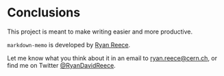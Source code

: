 Conclusions
===============================================================================

This project is meant to make writing easier and more productive.

`markdown-memo` is developed by [Ryan Reece](http://reece.scipp.ucsc.edu/).

Let me know what you think about it in an email to <ryan.reece@cern.ch>,
or find me on Twitter [&#64;RyanDavidReece](https://twitter.com/RyanDavidReece).


